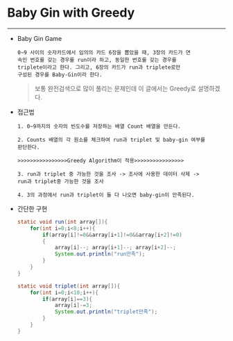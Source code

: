 # Baby Gin with Greedy 

----





* Baby Gin Game

  ~~~
  0~9 사이의 숫자카드에서 임의의 카드 6장을 뽑았을 때, 3장의 카드가 연
  속인 번호를 갖는 경우를 run이라 하고, 동일한 번호를 갖는 경우를 
  triplete이라고 한다. 그리고, 6장의 카드가 run과 triplete로만 
  구성된 경우를 Baby-Gin이라 한다.
  ~~~

  > 보통 완전검색으로 많이 풀리는 문제인데 이 글에서는 Greedy로 설명하겠다.



* 접근법

  ~~~
  1. 0~9까지의 숫자의 빈도수를 저장하는 배열 Count 배열을 만든다.
  
  2. Counts 배열의 각 원소를 체크하여 run과 triplet 및 baby-gin 여부를 
  판단한다.
  
  >>>>>>>>>>>>>>>>Greedy Algorithm이 적용>>>>>>>>>>>>>>>>
  
  3. run과 triplet 중 가능한 것을 조사 -> 조사에 사용한 데이터 삭제 ->
  run과 triplet중 가능한 것을 조사 
  
  4. 3의 과정에서 run과 triplet이 둘 다 나오면 baby-gin이 만족된다.
  ~~~



* 간단한 구현

  ~~~java
  static void run(int array[]){
      for(int i=0;i<8;i++){
          if(array[i]!=0&&array[i+1]!=0&&array[i+2]!=0)
          {
              array[i]--; array[i+1]--; array[i+2]--;
              System.out.println("run만족");
          }
      }
  }
  ~~~

  ~~~java
  static void triplet(int array[]){
      for(int i=0;i<10;i++){
          if(array[i]==3){
              array[i]-=3;
              System.out.println("triplet만족");
          }
      }
  }
  ~~~

  